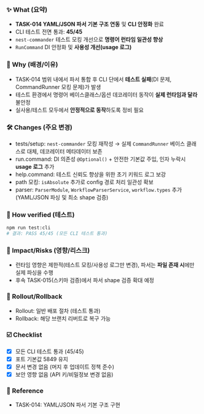 ### ✨ What (요약)
- **TASK-014 YAML/JSON 파서 기본 구조 연동** 및 **CLI 안정화** 완료
- CLI 테스트 전면 통과: **45/45**
- `nest-commander` 테스트 모킹 개선으로 **명령어 런타임 일관성 향상**
- `RunCommand` DI 안정화 및 **사용성 개선(usage 로그)**

### 🧭 Why (배경/이유)
- TASK-014 범위 내에서 파서 통합 후 CLI 단에서 **테스트 실패**(DI 문제, CommandRunner 모킹 문제)가 발생
- 테스트 환경에서 명령어 베이스클래스/옵션 데코레이터 동작이 **실제 런타임과 달라** 불안정
- 실사용/테스트 모두에서 **안정적으로 동작**하도록 정비 필요

### 🛠️ Changes (주요 변경)
- tests/setup: `nest-commander` 모킹 재작성 → 실제 `CommandRunner` 베이스 클래스로 대체, 데코레이터 메타데이터 보존
- run.command: DI 의존성 `@Optional()` + 안전한 기본값 주입, 인자 누락시 **usage 로그** 추가
- help.command: 테스트 신뢰도 향상을 위한 초기 키워드 로그 보강
- path 모킹: `isAbsolute` 추가로 config 경로 처리 일관성 확보
- parser: `ParserModule`, `WorkflowParserService`, `workflow.types` 추가 (YAML/JSON 파싱 및 최소 shape 검증)

### 🧪 How verified (테스트)
```bash
npm run test:cli
# 결과: PASS 45/45 (모든 CLI 테스트 통과)
```

### 🎯 Impact/Risks (영향/리스크)
- 런타임 영향은 제한적(테스트 모킹/사용성 로그만 변경), 파서는 **파일 존재 시**에만 실제 파싱을 수행
- 후속 TASK-015(스키마 검증)에서 파서 shape 검증 확대 예정

### 🚀 Rollout/Rollback
- Rollout: 일반 배포 절차 (테스트 통과)
- Rollback: 해당 브랜치 리버트로 복구 가능

### ☑️ Checklist
- [x] 모든 CLI 테스트 통과 (45/45)
- [x] 포트 기본값 5849 유지
- [x] 문서 변경 없음 (머지 후 업데이트 정책 준수)
- [x] 보안 영향 없음 (API 키/비밀정보 변경 없음)

### 🔗 Reference
- TASK-014: YAML/JSON 파서 기본 구조 구현
